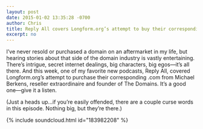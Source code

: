 ```yaml
---
layout: post
date: 2015-01-02 13:35:28 -0700
author: Chris
title: Reply All covers Longform.org’s attempt to buy their corresponding .com
excerpt: no
---
```


I’ve never resold or purchased a domain on an aftermarket in my life, but hearing stories about that side of the domain industry is vastly entertaining. There’s intrigue, secret internet dealings, big characters, big egos—it’s all there. And this week, one of my favorite new podcasts, Reply All, covered Longform.org’s attempt to purchase their corresponding .com from Michael Berkens, reseller extraordinaire and founder of The Domains. It’s a good one—give it a listen.

(Just a heads up...if you’re easily offended, there are a couple curse words in this episode. Nothing big, but they’re there.)

{% include soundcloud.html id="183982208" %}

